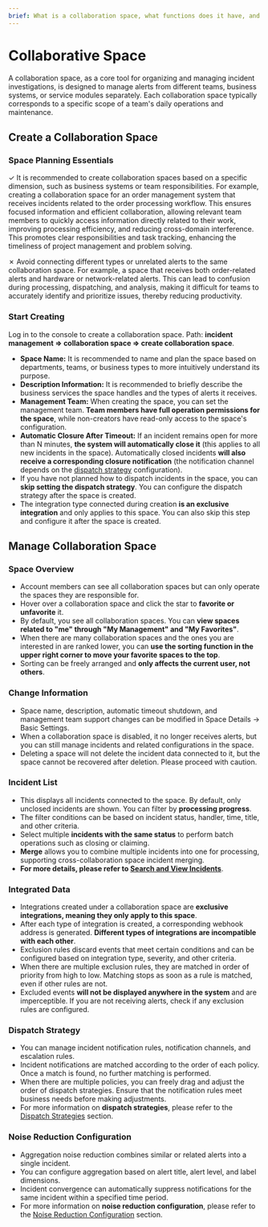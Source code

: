 ```yaml
---
brief: What is a collaboration space, what functions does it have, and how is it managed?
---
```


# Collaborative Space

A collaboration space, as a core tool for organizing and managing incident investigations, is designed to manage alerts from different teams, business systems, or service modules separately. Each collaboration space typically corresponds to a specific scope of a team's daily operations and maintenance.

## Create a Collaboration Space

### Space Planning Essentials

&check; It is recommended to create collaboration spaces based on a specific dimension, such as business systems or team responsibilities. For example, creating a collaboration space for an order management system that receives incidents related to the order processing workflow. This ensures focused information and efficient collaboration, allowing relevant team members to quickly access information directly related to their work, improving processing efficiency, and reducing cross-domain interference. This promotes clear responsibilities and task tracking, enhancing the timeliness of project management and problem solving.

&cross; Avoid connecting different types or unrelated alerts to the same collaboration space. For example, a space that receives both order-related alerts and hardware or network-related alerts. This can lead to confusion during processing, dispatching, and analysis, making it difficult for teams to accurately identify and prioritize issues, thereby reducing productivity.

### Start Creating
Log in to the console to create a collaboration space. Path: **incident management => collaboration space => create collaboration space**.

- **Space Name:** It is recommended to name and plan the space based on departments, teams, or business types to more intuitively understand its purpose.
- **Description Information:** It is recommended to briefly describe the business services the space handles and the types of alerts it receives.
- **Management Team:** When creating the space, you can set the management team. **Team members have full operation permissions for the space**, while non-creators have read-only access to the space's configuration.
- **Automatic Closure After Timeout:** If an incident remains open for more than N minutes, **the system will automatically close it** (this applies to all new incidents in the space). Automatically closed incidents **will also receive a corresponding closure notification** (the notification channel depends on the [dispatch strategy](/conf/escalate_rule) configuration).
- If you have not planned how to dispatch incidents in the space, you can **skip setting the dispatch strategy**. You can configure the dispatch strategy after the space is created.
- The integration type connected during creation **is an exclusive integration** and only applies to this space. You can also skip this step and configure it after the space is created.

## Manage Collaboration Space
### Space Overview
- Account members can see all collaboration spaces but can only operate the spaces they are responsible for.
- Hover over a collaboration space and click the star to **favorite or unfavorite** it.
- By default, you see all collaboration spaces. You can **view spaces related to "me" through "My Management" and "My Favorites"**.
- When there are many collaboration spaces and the ones you are interested in are ranked lower, you can **use the sorting function in the upper right corner to move your favorite spaces to the top**.
- Sorting can be freely arranged and **only affects the current user, not others**.

### Change Information
- Space name, description, automatic timeout shutdown, and management team support changes can be modified in Space Details -> Basic Settings.
- When a collaboration space is disabled, it no longer receives alerts, but you can still manage incidents and related configurations in the space.
- Deleting a space will not delete the incident data connected to it, but the space cannot be recovered after deletion. Please proceed with caution.

### Incident List
- This displays all incidents connected to the space. By default, only unclosed incidents are shown. You can filter by **processing progress**.
- The filter conditions can be based on incident status, handler, time, title, and other criteria.
- Select multiple **incidents with the same status** to perform batch operations such as closing or claiming.
- **Merge** allows you to combine multiple incidents into one for processing, supporting cross-collaboration space incident merging.
- **For more details, please refer to [Search and View Incidents](/alter/view_incidents)**.

### Integrated Data
- Integrations created under a collaboration space are **exclusive integrations, meaning they only apply to this space**.
- After each type of integration is created, a corresponding webhook address is generated. **Different types of integrations are incompatible with each other**.
- Exclusion rules discard events that meet certain conditions and can be configured based on integration type, severity, and other criteria.
- When there are multiple exclusion rules, they are matched in order of priority from high to low. Matching stops as soon as a rule is matched, even if other rules are not.
- Excluded events **will not be displayed anywhere in the system** and are imperceptible. If you are not receiving alerts, check if any exclusion rules are configured.

### Dispatch Strategy
- You can manage incident notification rules, notification channels, and escalation rules.
- Incident notifications are matched according to the order of each policy. Once a match is found, no further matching is performed.
- When there are multiple policies, you can freely drag and adjust the order of dispatch strategies. Ensure that the notification rules meet business needs before making adjustments.
- For more information on **dispatch strategies**, please refer to the [Dispatch Strategies](/conf/escalate_rule) section.

### Noise Reduction Configuration
- Aggregation noise reduction combines similar or related alerts into a single incident.
- You can configure aggregation based on alert title, alert level, and label dimensions.
- Incident convergence can automatically suppress notifications for the same incident within a specified time period.
- For more information on **noise reduction configuration**, please refer to the [Noise Reduction Configuration](/conf/noise_reduction) section.